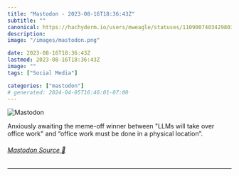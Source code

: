 ```yaml
---
title: "Mastodon - 2023-08-16T18:36:43Z"
subtitle: ""
canonical: https://hachyderm.io/users/mweagle/statuses/110900740342980351
description:
image: "/images/mastodon.png"

date: 2023-08-16T18:36:43Z
lastmod: 2023-08-16T18:36:43Z
image: ""
tags: ["Social Media"]

categories: ["mastodon"]
# generated: 2024-04-05T16:46:01-07:00
---
```

![Mastodon](/images/mastodon.png)

<p>Anxiously awaiting the meme-off winner between &quot;LLMs will take over office work&quot; and “office work must be done in a physical location”.</p>


###### [Mastodon Source 🐘](https://hachyderm.io/@mweagle/110900740342980351)

___

